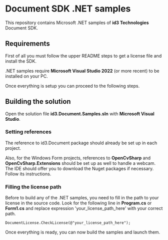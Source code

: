 # Document SDK .NET samples

This repository contains Microsoft .NET samples of **id3 Technologies** Document SDK.

## Requirements

First of all you must follow the upper README steps to get a license file and install the SDK.

.NET samples require **Microsoft Visual Studio 2022** (or more recent) to be installed on your PC.

Once everything is setup you can proceed to the following steps.

## Building the solution

Open the solution file **id3.Document.Samples.sln** with **Microsoft Visual Studio**.

### Setting references

The reference to id3.Document package should already be set up in each project.

Also, for the Windows Form projects, references to **OpenCvSharp** and **OpenCvSharp.Extensions** should be set up as well to handle a webcam. The IDE should offer you to download the Nuget packages if necessary. Follow its instructions.

### Filling the license path

Before to build any of the .NET samples, you need to fill in the path to your license in the source code. Look for the following line in **Program.cs** or **Form1.cs** and replace expression 'your_license_path_here' with your correct path.

    DocumentLicense.CheckLicense(@"your_license_path_here");

Once everything is ready, you can now build the samples and launch them.
